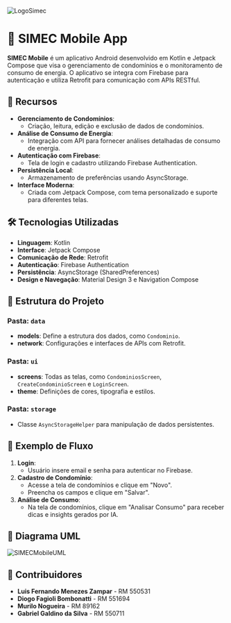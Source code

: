![LogoSimec](https://github.com/user-attachments/assets/40e08500-f909-496c-85f0-8b6e7b8ed9a4)


# 🌱 SIMEC Mobile App

**SIMEC Mobile** é um aplicativo Android desenvolvido em Kotlin e Jetpack Compose que visa o gerenciamento de condomínios e o monitoramento de consumo de energia. O aplicativo se integra com Firebase para autenticação e utiliza Retrofit para comunicação com APIs RESTful.

## 🚀 Recursos

- **Gerenciamento de Condomínios**:
  - Criação, leitura, edição e exclusão de dados de condomínios.
- **Análise de Consumo de Energia**:
  - Integração com API para fornecer análises detalhadas de consumo de energia.
- **Autenticação com Firebase**:
  - Tela de login e cadastro utilizando Firebase Authentication.
- **Persistência Local**:
  - Armazenamento de preferências usando AsyncStorage.
- **Interface Moderna**:
  - Criada com Jetpack Compose, com tema personalizado e suporte para diferentes telas.

## 🛠 Tecnologias Utilizadas

- **Linguagem**: Kotlin
- **Interface**: Jetpack Compose
- **Comunicação de Rede**: Retrofit
- **Autenticação**: Firebase Authentication
- **Persistência**: AsyncStorage (SharedPreferences)
- **Design e Navegação**: Material Design 3 e Navigation Compose

## 📂 Estrutura do Projeto

### **Pasta: `data`**
- **models**: Define a estrutura dos dados, como `Condominio`.
- **network**: Configurações e interfaces de APIs com Retrofit.

### **Pasta: `ui`**
- **screens**: Todas as telas, como `CondominiosScreen`, `CreateCondominioScreen` e `LoginScreen`.
- **theme**: Definições de cores, tipografia e estilos.

### **Pasta: `storage`**
- Classe `AsyncStorageHelper` para manipulação de dados persistentes.

## 📖 Exemplo de Fluxo

1. **Login**:
   - Usuário insere email e senha para autenticar no Firebase.
2. **Cadastro de Condomínio**:
   - Acesse a tela de condomínios e clique em "Novo".
   - Preencha os campos e clique em "Salvar".
3. **Análise de Consumo**:
   - Na tela de condomínios, clique em "Analisar Consumo" para receber dicas e insights gerados por IA.


## 📜 Diagrama UML

![SIMECMobileUML](https://github.com/user-attachments/assets/699d54da-0150-4da4-a211-8d71f93dbd46)


## 👥 Contribuidores

- **Luis Fernando Menezes Zampar** - RM 550531
- **Diogo Fagioli Bombonatti** - RM 551694
- **Murilo Nogueira** - RM 89162
- **Gabriel Galdino da Silva** - RM 550711


